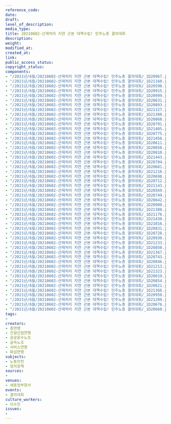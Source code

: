 ```yaml
---
reference_code: 
date: 
draft: 
level_of_description: 
media_type: 
title: 20210602-산재처리 지연 근본 대책수립! 민주노총 결의대회
description: 
weight: 
modified_at: 
created_at: 
link: 
public_access_status: 
copyright_status: 
components:
- "/2021년/6월/20210602-산재처리 지연 근본 대책수립! 민주노총 결의대회/_1D20967.jpg"
- "/2021년/6월/20210602-산재처리 지연 근본 대책수립! 민주노총 결의대회/_1D21160.jpg"
- "/2021년/6월/20210602-산재처리 지연 근본 대책수립! 민주노총 결의대회/_1D20598.jpg"
- "/2021년/6월/20210602-산재처리 지연 근본 대책수립! 민주노총 결의대회/_1D20915.jpg"
- "/2021년/6월/20210602-산재처리 지연 근본 대책수립! 민주노총 결의대회/_1D20999.jpg"
- "/2021년/6월/20210602-산재처리 지연 근본 대책수립! 민주노총 결의대회/_1D20631.jpg"
- "/2021년/6월/20210602-산재처리 지연 근본 대책수립! 민주노총 결의대회/_1D20893.jpg"
- "/2021년/6월/20210602-산재처리 지연 근본 대책수립! 민주노총 결의대회/_1D21327.jpg"
- "/2021년/6월/20210602-산재처리 지연 근본 대책수립! 민주노총 결의대회/_1D21380.jpg"
- "/2021년/6월/20210602-산재처리 지연 근본 대책수립! 민주노총 결의대회/_1D20868.jpg"
- "/2021년/6월/20210602-산재처리 지연 근본 대책수립! 민주노총 결의대회/_1D20791.jpg"
- "/2021년/6월/20210602-산재처리 지연 근본 대책수립! 민주노총 결의대회/_1D21405.jpg"
- "/2021년/6월/20210602-산재처리 지연 근본 대책수립! 민주노총 결의대회/_1D20775.jpg"
- "/2021년/6월/20210602-산재처리 지연 근본 대책수립! 민주노총 결의대회/_1D21456.jpg"
- "/2021년/6월/20210602-산재처리 지연 근본 대책수립! 민주노총 결의대회/_1D20611.jpg"
- "/2021년/6월/20210602-산재처리 지연 근본 대책수립! 민주노총 결의대회/_1D20650.jpg"
- "/2021년/6월/20210602-산재처리 지연 근본 대책수립! 민주노총 결의대회/_1D20810.jpg"
- "/2021년/6월/20210602-산재처리 지연 근본 대책수립! 민주노총 결의대회/_1D21443.jpg"
- "/2021년/6월/20210602-산재처리 지연 근본 대책수립! 민주노총 결의대회/_1D20704.jpg"
- "/2021년/6월/20210602-산재처리 지연 근본 대책수립! 민주노총 결의대회/_1D20681.jpg"
- "/2021년/6월/20210602-산재처리 지연 근본 대책수립! 민주노총 결의대회/_1D21216.jpg"
- "/2021년/6월/20210602-산재처리 지연 근본 대책수립! 민주노총 결의대회/_1D20698.jpg"
- "/2021년/6월/20210602-산재처리 지연 근본 대책수립! 민주노총 결의대회/_1D20712.jpg"
- "/2021년/6월/20210602-산재처리 지연 근본 대책수립! 민주노총 결의대회/_1D21143.jpg"
- "/2021년/6월/20210602-산재처리 지연 근본 대책수립! 민주노총 결의대회/_1D20569.jpg"
- "/2021년/6월/20210602-산재처리 지연 근본 대책수립! 민주노총 결의대회/_1D20749.jpg"
- "/2021년/6월/20210602-산재처리 지연 근본 대책수립! 민주노총 결의대회/_1D20642.jpg"
- "/2021년/6월/20210602-산재처리 지연 근본 대책수립! 민주노총 결의대회/_1D20900.jpg"
- "/2021년/6월/20210602-산재처리 지연 근본 대책수립! 민주노총 결의대회/_1D21388.jpg"
- "/2021년/6월/20210602-산재처리 지연 근본 대책수립! 민주노총 결의대회/_1D21176.jpg"
- "/2021년/6월/20210602-산재처리 지연 근본 대책수립! 민주노총 결의대회/_1D21430.jpg"
- "/2021년/6월/20210602-산재처리 지연 근본 대책수립! 민주노총 결의대회/_1D21016.jpg"
- "/2021년/6월/20210602-산재처리 지연 근본 대책수립! 민주노총 결의대회/_1D20831.jpg"
- "/2021년/6월/20210602-산재처리 지연 근본 대책수립! 민주노총 결의대회/_1D20728.jpg"
- "/2021년/6월/20210602-산재처리 지연 근본 대책수립! 민주노총 결의대회/_1D20930.jpg"
- "/2021년/6월/20210602-산재처리 지연 근본 대책수립! 민주노총 결의대회/_1D21233.jpg"
- "/2021년/6월/20210602-산재처리 지연 근본 대책수립! 민주노총 결의대회/_1D20850.jpg"
- "/2021년/6월/20210602-산재처리 지연 근본 대책수립! 민주노총 결의대회/_1D21367.jpg"
- "/2021년/6월/20210602-산재처리 지연 근본 대책수립! 민주노총 결의대회/_1D20743.jpg"
- "/2021년/6월/20210602-산재처리 지연 근본 대책수립! 민주노총 결의대회/_1D20846.jpg"
- "/2021년/6월/20210602-산재처리 지연 근본 대책수립! 민주노총 결의대회/_1D21213.jpg"
- "/2021년/6월/20210602-산재처리 지연 근본 대책수립! 민주노총 결의대회/_1D21323.jpg"
- "/2021년/6월/20210602-산재처리 지연 근본 대책수립! 민주노총 결의대회/_1D20619.jpg"
- "/2021년/6월/20210602-산재처리 지연 근본 대책수립! 민주노총 결의대회/_1D20854.jpg"
- "/2021년/6월/20210602-산재처리 지연 근본 대책수립! 민주노총 결의대회/_1D20621.jpg"
- "/2021년/6월/20210602-산재처리 지연 근본 대책수립! 민주노총 결의대회/_1D21366.jpg"
- "/2021년/6월/20210602-산재처리 지연 근본 대책수립! 민주노총 결의대회/_1D20950.jpg"
- "/2021년/6월/20210602-산재처리 지연 근본 대책수립! 민주노총 결의대회/_1D21209.jpg"
- "/2021년/6월/20210602-산재처리 지연 근본 대책수립! 민주노총 결의대회/_1D20676.jpg"
- "/2021년/6월/20210602-산재처리 지연 근본 대책수립! 민주노총 결의대회/_1D20660.jpg"
tags:
- 
creators:
- 총연맹
- 건설산업연맹
- 공공운수노조
- 금속노조
- 서비스연맹
- 화섬연맹
subjects:
- 노동안전
- 정치정책
sources:
- 
venues:
- 세종정부청사
events:
- 결의대회
culture_workers:
- 이수진
issues:
- 
---
```

